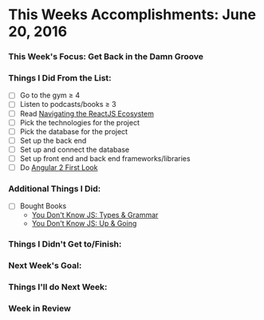 # This Weeks Accomplishments: June 20, 2016

### This Week's Focus: Get Back in the Damn Groove

### Things I Did From the List:
- [ ] Go to the gym ≥ 4
- [ ] Listen to podcasts/books ≥ 3
- [ ] Read [Navigating the ReactJS Ecosystem](https://www.toptal.com/react/navigating-the-react-ecosystem)
- [ ] Pick the technologies for the project
- [ ] Pick the database for the project
- [ ] Set up the back end
- [ ] Set up and connect the database
- [ ] Set up front end and back end frameworks/libraries
- [ ] Do [Angular 2 First Look](http://app.pluralsight.com/courses/angular-2-first-look)

### Additional Things I Did:
- [ ] Bought Books
  - [You Don't Know JS: Types & Grammar](https://www.amazon.com/gp/product/1491904194/ref=oh_aui_detailpage_o00_s00?ie=UTF8&psc=1)
  - [You Don't Know JS: Up & Going](https://www.amazon.com/gp/product/1491924462/ref=oh_aui_detailpage_o00_s00?ie=UTF8&psc=1)

### Things I Didn't Get to/Finish:

### Next Week's Goal:

### Things I'll do Next Week:

### Week in Review